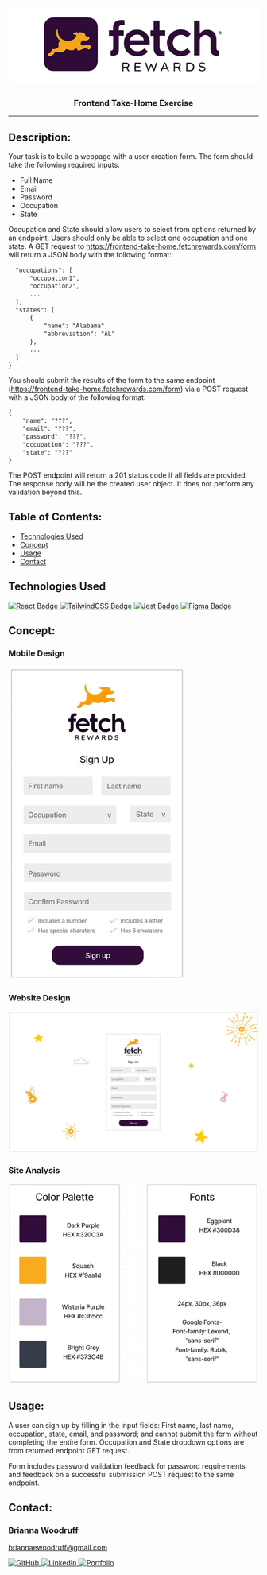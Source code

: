 <div id="header" align="center">
  <img src="src/assets/images/logo/fetch-logo.png" width="600"/>

  <h3>Frontend Take-Home Exercise</h3>

  ---
</div>

  ## Description:

  Your task is to build a webpage with a user creation form. The form should take the following required inputs:

  * Full Name
  * Email
  * Password 
  * Occupation
  * State
  
  Occupation and State should allow users to select from options returned by an endpoint. Users should only be able to select one occupation and one state. A GET request to https://frontend-take-home.fetchrewards.com/form will return a JSON body with the following format:

  ```{
    "occupations": [
        "occupation1",
        "occupation2",
        ...
    ],
    "states": [
        {
            "name": "Alabama",
            "abbreviation": "AL"
        },
        ...
    ]
}
```

You should submit the results of the form to the same endpoint (https://frontend-take-home.fetchrewards.com/form) via a POST request with a JSON body of the following format:

```
{
    "name": "???",
    "email": "???",
    "password": "???",
    "occupation": "???",
    "state": "???"
}
```

The POST endpoint will return a 201 status code if all fields are provided. The response body will be the created user object. It does not perform any validation beyond this.


## Table of Contents:

  * [Technologies Used](#technologies-used)
  * [Concept](#concept)
  * [Usage](#usage)
  * [Contact](#contact)

## Technologies Used

 <a target="_blank" rel="noopener noreferrer" href="https://vuejs.org/">
    <img src="https://img.shields.io/badge/React-20232A?style=for-the-badge&logo=react&logoColor=61DAFB" alt="React Badge" style="max-width: 100%;">
 </a>
 <a target="_blank" rel="noopener noreferrer" href="https://sass-lang.com/">
    <img src="https://img.shields.io/badge/Tailwind_CSS-38B2AC?style=for-the-badge&logo=tailwind-css&logoColor=white" alt="TailwindCSS Badge" style="max-width: 100%;">
 </a>
 <a target="_blank" rel="noopener noreferrer" href="https://jestjs.io/docs/getting-started">
    <img src="https://img.shields.io/badge/Jest-C21325?style=for-the-badge&logo=jest&logoColor=white" alt="Jest Badge" style="max-width: 100%;">
 </a>
 <a target="_blank" rel="noopener noreferrer" href="https://www.figma.com/">
    <img src="https://img.shields.io/badge/Figma-F24E1E?style=for-the-badge&logo=figma&logoColor=white" alt="Figma Badge" style="max-width: 100%;">
 </a>

## Concept:

### Mobile Design

![Fetch Mobile Design](./src/assets/images/design/fetch-app-prototype.jpg)

### Website Design

![Fetch Web Design](./src/assets/images/design/fetch-website-prototype.jpg)

### Site Analysis

![Fetch Site Analysis](./src/assets/images/design/fetch-site-analysis.jpg)
 

## Usage:

A user can sign up by filling in the input fields: First name, last name, occupation, state, email, and password; and cannot submit the form without completing the entire form. Occupation and State dropdown options are from returned endpoint GET request.

Form includes password validation feedback for password requirements and feedback on a successful submission POST request to the same endpoint.

## Contact:

### Brianna Woodruff  

briannaewoodruff@gmail.com

<a target="_blank" rel="noopener noreferrer" href="https://github.com/briannawoodruff">
    <img src="https://img.shields.io/badge/GitHub-100000?style=for-the-badge&logo=github&logoColor=white" alt="GitHub" style="max-width: 100%;">
</a>
<a target="_blank" rel="noopener noreferrer" href="https://www.linkedin.com/in/briannaewoodruff/">
    <img src="https://img.shields.io/badge/LinkedIn-0077B5?style=for-the-badge&logo=linkedin&logoColor=white" alt="LinkedIn" style="max-width: 100%;">
</a>
<a target="_blank" rel="noopener noreferrer" href="https://www.linkedin.com/in/briannaewoodruff/">
    <img src="https://img.shields.io/badge/Portfolio-EA4C89?style=for-the-badge&logo=About.me&logoColor=white" alt="Portfolio" style="max-width: 100%;">
</a>
